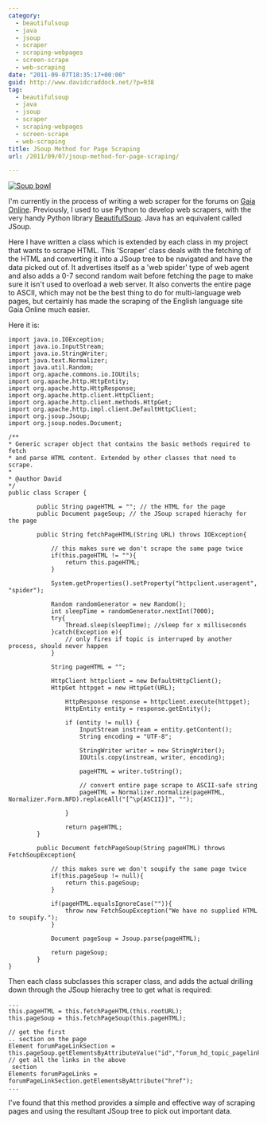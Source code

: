 ```yaml
---
category:
  - beautifulsoup
  - java
  - jsoup
  - scraper
  - scraping-webpages
  - screen-scrape
  - web-scraping
date: "2011-09-07T18:35:17+00:00"
guid: http://www.davidcraddock.net/?p=938
tag:
  - beautifulsoup
  - java
  - jsoup
  - scraper
  - scraping-webpages
  - screen-scrape
  - web-scraping
title: JSoup Method for Page Scraping
url: /2011/09/07/jsoup-method-for-page-scraping/

---
```

[![Soup bowl](/wp-content/uploads/2011/09/soup.jpg)](/wp-content/uploads/2011/09/soup.jpg)

I'm currently in the process of writing a web scraper for the forums on [Gaia Online](http://www.gaiaonline.com/forum "Gaia Online"). Previously, I used to use Python to develop web scrapers, with the very handy Python library [BeautifulSoup](http://www.crummy.com/software/BeautifulSoup/ "BeautifulSoup"). Java has an equivalent called JSoup.

Here I have written a class which is extended by each class in my project that wants to scrape HTML. This 'Scraper' class deals with the fetching of the HTML and converting it into a JSoup tree to be navigated and have the data picked out of. It advertises itself as a 'web spider' type of web agent and also adds a 0-7 second random wait before fetching the page to make sure it isn't used to overload a web server. It also converts the entire page to ASCII, which may not be the best thing to do for multi-language web pages, but certainly has made the scraping of the English language site Gaia Online much easier.

Here it is:

```
import java.io.IOException;
import java.io.InputStream;
import java.io.StringWriter;
import java.text.Normalizer;
import java.util.Random;
import org.apache.commons.io.IOUtils;
import org.apache.http.HttpEntity;
import org.apache.http.HttpResponse;
import org.apache.http.client.HttpClient;
import org.apache.http.client.methods.HttpGet;
import org.apache.http.impl.client.DefaultHttpClient;
import org.jsoup.Jsoup;
import org.jsoup.nodes.Document;

/**
* Generic scraper object that contains the basic methods required to fetch
* and parse HTML content. Extended by other classes that need to scrape.
*
* @author David
*/
public class Scraper {

        public String pageHTML = ""; // the HTML for the page
        public Document pageSoup; // the JSoup scraped hierachy for the page

        public String fetchPageHTML(String URL) throws IOException{

            // this makes sure we don't scrape the same page twice
            if(this.pageHTML != ""){
                return this.pageHTML;
            }

            System.getProperties().setProperty("httpclient.useragent", "spider");

            Random randomGenerator = new Random();
            int sleepTime = randomGenerator.nextInt(7000);
            try{
                Thread.sleep(sleepTime); //sleep for x milliseconds
            }catch(Exception e){
                // only fires if topic is interruped by another process, should never happen
            }

            String pageHTML = "";

            HttpClient httpclient = new DefaultHttpClient();
            HttpGet httpget = new HttpGet(URL);

                HttpResponse response = httpclient.execute(httpget);
                HttpEntity entity = response.getEntity();

                if (entity != null) {
                    InputStream instream = entity.getContent();
                    String encoding = "UTF-8";

                    StringWriter writer = new StringWriter();
                    IOUtils.copy(instream, writer, encoding);

                    pageHTML = writer.toString();

                    // convert entire page scrape to ASCII-safe string
                    pageHTML = Normalizer.normalize(pageHTML, Normalizer.Form.NFD).replaceAll("[^\p{ASCII}]", "");

                }

                return pageHTML;
        }

        public Document fetchPageSoup(String pageHTML) throws FetchSoupException{

            // this makes sure we don't soupify the same page twice
            if(this.pageSoup != null){
                return this.pageSoup;
            }

            if(pageHTML.equalsIgnoreCase("")){
                throw new FetchSoupException("We have no supplied HTML to soupify.");
            }

            Document pageSoup = Jsoup.parse(pageHTML);

            return pageSoup;
        }
}

```

Then each class subclasses this scraper class, and adds the actual drilling down through the JSoup hierachy tree to get what is required:

```
...
this.pageHTML = this.fetchPageHTML(this.rootURL);
this.pageSoup = this.fetchPageSoup(this.pageHTML);

// get the first
.. section on the page
Element forumPageLinkSection = this.pageSoup.getElementsByAttributeValue("id","forum_hd_topic_pagelinks").first();
// get all the links in the above
 section
Elements forumPageLinks = forumPageLinkSection.getElementsByAttribute("href");
...

```

I've found that this method provides a simple and effective way of scraping pages and using the resultant JSoup tree to pick out important data.
